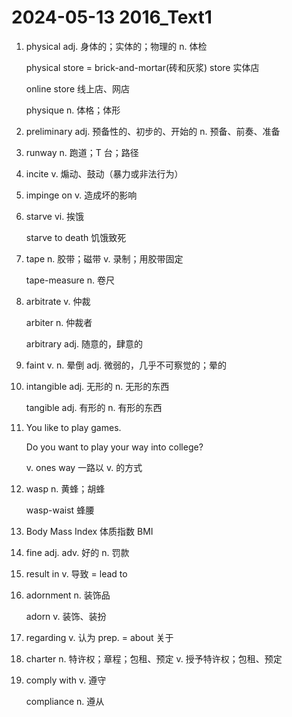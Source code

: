 # 2024-05-13 2016_Text1

1. physical adj. 身体的；实体的；物理的 n. 体检

   physical store = brick-and-mortar(砖和灰浆) store 实体店

   online store 线上店、网店

   physique n. 体格；体形

2. preliminary adj. 预备性的、初步的、开始的 n. 预备、前奏、准备

3. runway n. 跑道；T 台；路径

4. incite v. 煽动、鼓动（暴力或非法行为）

5. impinge on v. 造成坏的影响

6. starve vi. 挨饿

   starve to death 饥饿致死

7. tape n. 胶带；磁带 v. 录制；用胶带固定

   tape-measure n. 卷尺

8. arbitrate v. 仲裁

   arbiter n. 仲裁者

   arbitrary adj. 随意的，肆意的

9. faint v. n. 晕倒 adj. 微弱的，几乎不可察觉的；晕的

10. intangible adj. 无形的 n. 无形的东西

    tangible adj. 有形的 n. 有形的东西

11. You like to play games.

    Do you want to play your way into college?

    v. ones way 一路以 v. 的方式

12. wasp n. 黄蜂；胡蜂

    wasp-waist 蜂腰

13. Body Mass Index 体质指数 BMI

14. fine adj. adv. 好的 n. 罚款

15. result in v. 导致 = lead to

16. adornment n. 装饰品

    adorn v. 装饰、装扮

17. regarding v. 认为 prep. = about 关于

18. charter n. 特许权；章程；包租、预定 v. 授予特许权；包租、预定

19. comply with v. 遵守

    compliance n. 遵从
